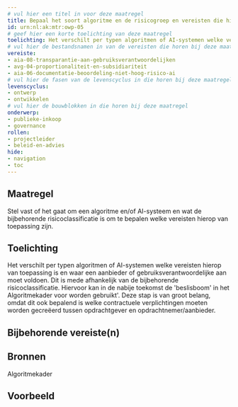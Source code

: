 ```yaml
---
# vul hier een titel in voor deze maatregel
title: Bepaal het soort algoritme en de risicogroep en vereisten die hierbij horen
id: urn:nl:ak:mtr:owp-05
# geef hier een korte toelichting van deze maatregel
toelichting: Het verschilt per typen algoritmen of AI-systemen welke vereisten hierop van toepassing zijn en waar een aanbieder of gebruiksverantwoordelijke aan moet voldoen. Dit is mede afhankelijk van de bijbehorende risicoclassificatie.  
# vul hier de bestandsnamen in van de vereisten die horen bij deze maatregel
vereiste: 
- aia-08-transparantie-aan-gebruiksverantwoordelijken
- avg-04-proportionaliteit-en-subsidiariteit
- aia-06-documentatie-beoordeling-niet-hoog-risico-ai
# vul hier de fasen van de levenscyclus in die horen bij deze maatregel
levenscyclus: 
- ontwerp
- ontwikkelen
# vul hier de bouwblokken in die horen bij deze maatregel
onderwerp: 
- publieke-inkoop
- governance
rollen:
- projectleider
- beleid-en-advies
hide:
- navigation
- toc
---
```


<!-- Let op! onderstaande regel met 'tags' niet weghalen! Deze maakt automatisch de knopjes op basis van de metadata  -->
<!-- tags -->

## Maatregel
<!-- Vul hier een omschrijving in van wat deze maatregel inhoudt. -->
Stel vast of het gaat om een algoritme en/of AI-systeem en wat de bijbehorende risicoclassificatie is om te bepalen welke vereisten hierop van toepassing zijn.

## Toelichting
<!-- Geef hier een toelichting van deze maatregel -->
Het verschilt per typen algoritmen of AI-systemen welke vereisten hierop van toepassing is en waar een aanbieder of gebruiksverantwoordelijke aan moet voldoen. 
Dit is mede afhankelijk van de bijbehorende risicoclassificatie. 
Hiervoor kan in de nabije toekomst de 'beslisboom' in het Algoritmekader voor worden gebruikt'. 
Deze stap is van groot belang, omdat dit ook bepalend is welke contractuele verplichtingen moeten worden gecreëerd tussen opdrachtgever en opdrachtnemer/aanbieder. 

## Bijbehorende vereiste(n)
<!-- Hier volgt een lijst met vereisten op basis van de in de metadata ingevulde vereiste -->

<!-- Let op! onderstaande regel met 'list_vereisten_on_maatregelen_page' niet weghalen! Deze maakt automatisch een lijst van bijbehorende verseisten op basis van de metadata  -->
<!-- list_vereisten_on_maatregelen_page -->

## Bronnen 
<!-- Vul hier de relevante bronnen in voor deze maatregel -->
Algoritmekader

## Voorbeeld
<!-- Voeg hier een voorbeeld toe, door er bijvoorbeeld naar te verwijzen -->
